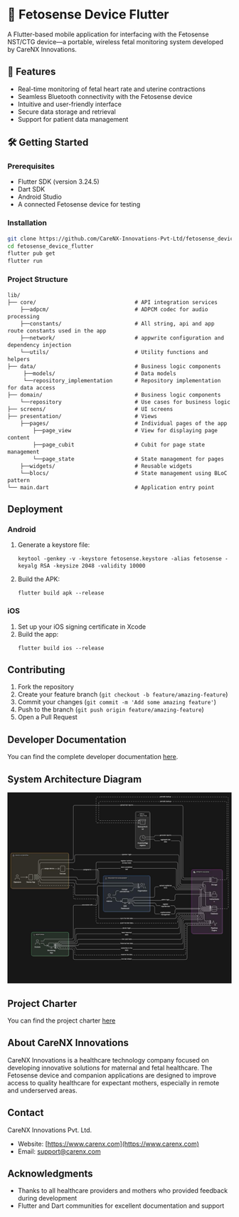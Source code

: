 # 📱 Fetosense Device Flutter

A Flutter-based mobile application for interfacing with the Fetosense NST/CTG device—a portable, wireless fetal monitoring system developed by CareNX Innovations.

## 🚀 Features

- Real-time monitoring of fetal heart rate and uterine contractions  
- Seamless Bluetooth connectivity with the Fetosense device  
- Intuitive and user-friendly interface  
- Secure data storage and retrieval  
- Support for patient data management

## 🛠️ Getting Started

### Prerequisites

- Flutter SDK (version 3.24.5)
- Dart SDK
- Android Studio
- A connected Fetosense device for testing

### Installation

```bash
git clone https://github.com/CareNX-Innovations-Pvt-Ltd/fetosense_device_flutter.git
cd fetosense_device_flutter
flutter pub get
flutter run
```

### Project Structure
```
lib/
├── core/                               # API integration services
    ├──adpcm/                           # ADPCM codec for audio processing
    ├──constants/                       # All string, api and app route constants used in the app
    ├──network/                         # appwrite configuration and dependency injection
    └──utils/                           # Utility functions and helpers
├── data/                               # Business logic components
     ├──models/                         # Data models
     └──repository_implementation       # Repository implementation for data access
├── domain/                             # Business logic components
    └──repository                       # Use cases for business logic
├── screens/                            # UI screens
├── presentation/                       # Views
    ├──pages/                           # Individual pages of the app
        ├──page_view                    # View for displaying page content
        ├──page_cubit                   # Cubit for page state management
        └──page_state                   # State management for pages
    ├──widgets/                         # Reusable widgets
    └──blocs/                           # State management using BLoC pattern
└── main.dart                           # Application entry point
```
## Deployment

### Android

1. Generate a keystore file:
   ```
   keytool -genkey -v -keystore fetosense.keystore -alias fetosense -keyalg RSA -keysize 2048 -validity 10000
   ```

2. Build the APK:
   ```
   flutter build apk --release
   ```

### iOS

1. Set up your iOS signing certificate in Xcode
2. Build the app:
   ```
   flutter build ios --release
   ```

## Contributing

1. Fork the repository
2. Create your feature branch (`git checkout -b feature/amazing-feature`)
3. Commit your changes (`git commit -m 'Add some amazing feature'`)
4. Push to the branch (`git push origin feature/amazing-feature`)
5. Open a Pull Request


## Developer Documentation

You can find the complete developer documentation [here](https://carenx-innovations-pvt-ltd.github.io/fetosense_device_flutter/).


## System Architecture Diagram
![img.png](assets/diagram.jpeg)

## Project Charter
You can find the project charter [here](https://github.com/CareNX-Innovations-Pvt-Ltd/fetosense_device_flutter/blob/code-documentation/Fetosense%20Project%20Charter%20-%20UNICEF.pdf)

## About CareNX Innovations

CareNX Innovations is a healthcare technology company focused on developing innovative solutions for maternal and fetal healthcare. The Fetosense device and companion applications are designed to improve access to quality healthcare for expectant mothers, especially in remote and underserved areas.

## Contact

CareNX Innovations Pvt. Ltd.
- Website: [https://www.carenx.com](https://www.carenx.com)
- Email: support@carenx.com

## Acknowledgments

- Thanks to all healthcare providers and mothers who provided feedback during development
- Flutter and Dart communities for excellent documentation and support
